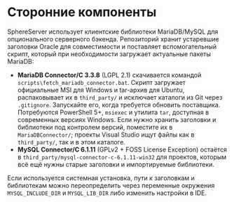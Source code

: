 # Сторонние компоненты

SphereServer использует клиентские библиотеки MariaDB/MySQL для опционального серверного бэкенда. Репозиторий хранит устаревшие заголовки Oracle для совместимости и поставляет вспомогательный скрипт, который при необходимости загружает актуальные пакеты MariaDB:

* **MariaDB Connector/C 3.3.8** (LGPL 2.1) скачивается командой `scripts\fetch_mariadb_connector.bat`. Скрипт загружает официальные MSI для Windows и tar-архив для Ubuntu, распаковывает их в `third_party/` и исключает каталоги из Git через `.gitignore`. Запускайте его, когда требуется обновить поставщика. Потребуются PowerShell 5+, `msiexec` и утилита `tar`, доступная в современных версиях Windows. Если нужно хранить заголовки и библиотеки под контролем версий, поместите их в `MariaDBConnector/`; проекты Visual Studio ищут файлы как в `third_party/`, так и в этом каталоге.
* **MySQL Connector/C 6.1.11** (GPLv2 + FOSS License Exception) остаётся в `third_party/mysql-connector-c-6.1.11-win32` для проектов, которым всё ещё нужны старые заголовки и импортируемые библиотеки.

Если используется системная установка, пути к заголовкам и библиотекам можно переопределить через переменные окружения `MYSQL_INCLUDE_DIR` и `MYSQL_LIB_DIR` либо изменить настройки в IDE.
